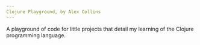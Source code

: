 ```yaml
---
Clojure Playground, by Alex Collins
---
```


A playground of code for little projects that detail my learning of the Clojure programming language.



